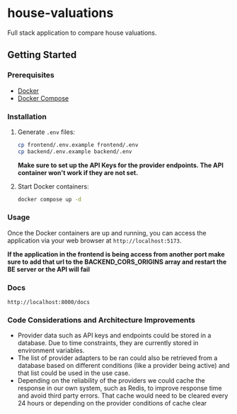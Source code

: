 # house-valuations
Full stack application to compare house valuations.


## Getting Started

### Prerequisites

- [Docker](https://docs.docker.com/compose/install/)
- [Docker Compose](https://docs.docker.com/compose/install/)

### Installation

1. Generate `.env` files:
    ```sh
    cp frontend/.env.example frontend/.env
    cp backend/.env.example backend/.env
    ```
    **Make sure to set up the API Keys for the provider endpoints. The API container won't work if they are not set.** 

2. Start Docker containers:
    ```sh
    docker compose up -d
    ```

### Usage

Once the Docker containers are up and running, you can access the application via your web browser at `http://localhost:5173`.

**If the application in the frontend is being access from another port make sure to add that url to the BACKEND_CORS_ORIGINS array and restart the BE server or the API will fail**


### Docs

`http://localhost:8000/docs`

### Code Considerations and Architecture Improvements
- Provider data such as API keys and endpoints could be stored in a database. Due to time constraints, they are currently stored in environment variables.
- The list of provider adapters to be ran could also be retrieved from a database based on different conditions (like a provider being active) and that list could be used in the use case.
- Depending on the reliability of the providers we could cache the response in our own system, such as Redis, to improve response time and avoid third party errors. That cache would need to be cleared every 24 hours or depending on the provider conditions of cache clear